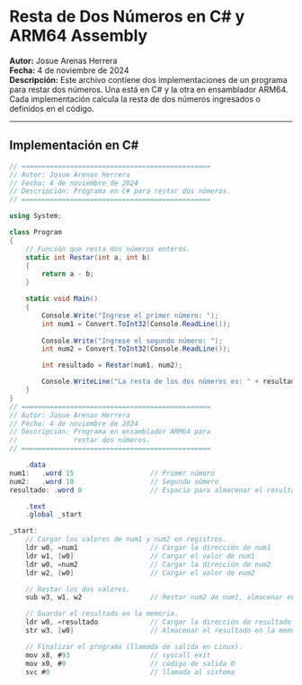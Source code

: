 # Resta de Dos Números en C# y ARM64 Assembly

**Autor:** Josue Arenas Herrera  
**Fecha:** 4 de noviembre de 2024  
**Descripción:** Este archivo contiene dos implementaciones de un programa para restar dos números. Una está en C# y la otra en ensamblador ARM64. Cada implementación calcula la resta de dos números ingresados o definidos en el código.

---

## Implementación en C#

```csharp
// ===============================================
// Autor: Josue Arenas Herrera
// Fecha: 4 de noviembre de 2024
// Descripción: Programa en C# para restar dos números.
// ===============================================

using System;

class Program
{
    // Función que resta dos números enteros.
    static int Restar(int a, int b)
    {
        return a - b;
    }

    static void Main()
    {
        Console.Write("Ingrese el primer número: ");
        int num1 = Convert.ToInt32(Console.ReadLine());
        
        Console.Write("Ingrese el segundo número: ");
        int num2 = Convert.ToInt32(Console.ReadLine());

        int resultado = Restar(num1, num2);

        Console.WriteLine("La resta de los dos números es: " + resultado);
    }
}
// ===============================================
// Autor: Josue Arenas Herrera
// Fecha: 4 de noviembre de 2024
// Descripción: Programa en ensamblador ARM64 para 
//              restar dos números.
// ===============================================

    .data
num1:   .word 15                   // Primer número
num2:   .word 10                   // Segundo número
resultado: .word 0                 // Espacio para almacenar el resultado

    .text
    .global _start

_start:
    // Cargar los valores de num1 y num2 en registros.
    ldr w0, =num1                  // Cargar la dirección de num1
    ldr w1, [w0]                   // Cargar el valor de num1
    ldr w0, =num2                  // Cargar la dirección de num2
    ldr w2, [w0]                   // Cargar el valor de num2

    // Restar los dos valores.
    sub w3, w1, w2                 // Restar num2 de num1, almacenar en w3

    // Guardar el resultado en la memoria.
    ldr w0, =resultado             // Cargar la dirección de resultado
    str w3, [w0]                   // Almacenar el resultado en la memoria

    // Finalizar el programa (llamada de salida en Linux).
    mov x8, #93                    // syscall exit
    mov x0, #0                     // código de salida 0
    svc #0                         // llamada al sistema

